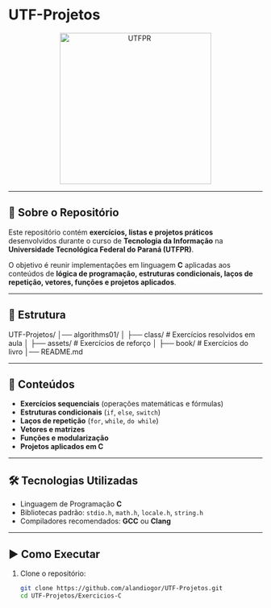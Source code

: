 # UTF-Projetos  

<p align="center">
  <img src="[https://upload.wikimedia.org/wikipedia/commons/7/79/UTFPR_logo.png](https://www.google.com/url?sa=i&url=https%3A%2F%2Fpt.m.wikipedia.org%2Fwiki%2FFicheiro%3AUTFPR_logo.svg&psig=AOvVaw0FIgU6S0dMgxgppw1D2E_3&ust=1757471590745000&source=images&cd=vfe&opi=89978449&ved=0CBUQjRxqFwoTCJD06KjSyo8DFQAAAAAdAAAAABAE)" alt="UTFPR" width="300"/>
</p>

---

## 📖 Sobre o Repositório  

Este repositório contém **exercícios, listas e projetos práticos** desenvolvidos durante o curso de **Tecnologia da Informação** na **Universidade Tecnológica Federal do Paraná (UTFPR)**.  

O objetivo é reunir implementações em linguagem **C** aplicadas aos conteúdos de **lógica de programação, estruturas condicionais, laços de repetição, vetores, funções e projetos aplicados**.  

---

## 📂 Estrutura  

UTF-Projetos/
│── algorithms01/
│   ├── class/     # Exercícios resolvidos em aula
│   ├── assets/    # Exercícios de reforço
│   ├── book/      # Exercícios do livro
│── README.md



---

## 📘 Conteúdos  

- **Exercícios sequenciais** (operações matemáticas e fórmulas)  
- **Estruturas condicionais** (`if`, `else`, `switch`)  
- **Laços de repetição** (`for`, `while`, `do while`)  
- **Vetores e matrizes**  
- **Funções e modularização**  
- **Projetos aplicados em C**  

---

## 🛠️ Tecnologias Utilizadas  

- Linguagem de Programação **C**  
- Bibliotecas padrão: `stdio.h`, `math.h`, `locale.h`, `string.h`  
- Compiladores recomendados: **GCC** ou **Clang**  

---

## ▶️ Como Executar  

1. Clone o repositório:  
   ```bash
   git clone https://github.com/alandiogor/UTF-Projetos.git
   cd UTF-Projetos/Exercicios-C
